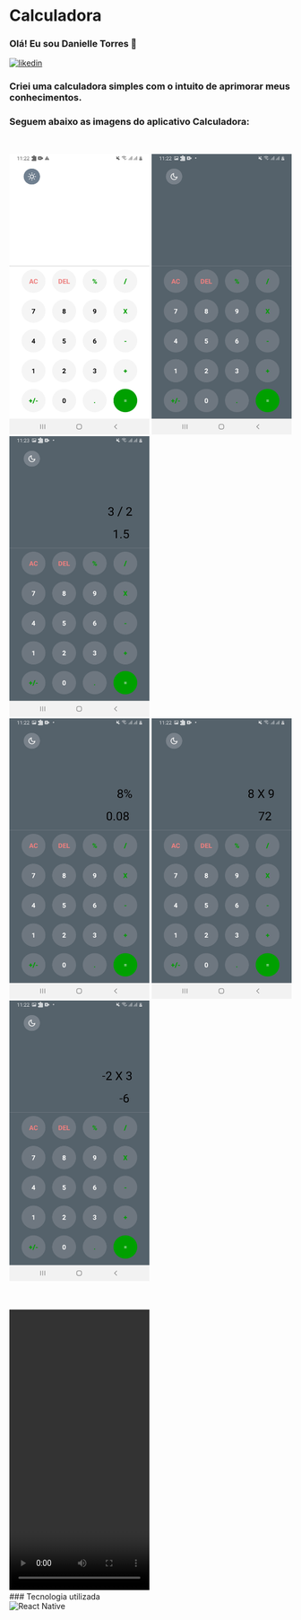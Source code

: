 # Calculadora
 
### Olá! Eu sou Danielle Torres 👋

[![likedin](https://img.shields.io/badge/LinkedIn-0077B5?style=for-the-badge&logo=linkedin&logoColor=white)](https://www.linkedin.com/in/danielle-torres-b2624318a/)


### Criei uma calculadora simples com o intuito de aprimorar meus conhecimentos.
### Seguem abaixo as imagens do aplicativo Calculadora: 

</br><div style="display: inline_block">
    <img alt="" src="./src/images/lightMode.jpg" width="250" height="500"/>
    <img alt="" src="./src/images/darkMode.jpg" width="250" height="500"/>
    <img alt="" src="./src/images/calculator1.jpg" width="250" height="500"/></br>
    <img alt="" src="./src/images/calculator2.jpg" width="250" height="500"/>
    <img alt="" src="./src/images/calculator3.jpg" width="250" height="500"/>
    <img alt="" src="./src/images/calculator4.jpg" width="250" height="500"/></br></br></br>
</div>

<div>
    <video width="250" height="500" controls>
    <source src="./src/videos/calculator.mp4" type="video/mp4">
    <source src="movie.ogg" type="video/ogg">
    Your browser does not support the video tag.
    </video>
</div>
### Tecnologia utilizada
<div style="display: inline_block">
    <img alt="React Native" src="https://img.shields.io/badge/React_Native-20232A?style=for-the-badge&logo=react&logoColor=61DAFB"/></br>
</div>
